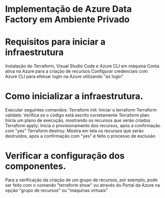 # Implementação de Azure Data Factory em Ambiente Privado

# Requisitos para iniciar a infraestrutura
Instalação do Terraform, Visual Studio Code e Azure CLI em máquina
Conta ativa na Azure para a criação de recursos
Configurar credenciais com Azure CLI para efetuar login na Azure utilizando "az login"

# Como inicializar a infraestrutura.
Executar seguintes comandos: 
Terraform init: Iniciar o terraform
Terraform validate: Verifica se o código está escrito corretamente
Terraform plan: Inicia um plano de execução, mostrando os recursos que serão criados
Terraform apply: Inicia o provisionamento dos recursos, após a confirmação com "yes"
Terraform destroy: Mostra em tela os recursos que serão destruidos, após a confirmação com "yes" é feito o processo de exclusão

# Verificar a configuração dos componentes.
Para a verificação da criação de um grupo de recursos, por exemplo, pode ser feito com o comando "terraform show" ou através do Portal da Azure na opção "grupo de recursos" ou "maquinas virtuais" 


